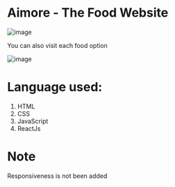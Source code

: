 # Aimore - The Food Website
  
  ![image](https://user-images.githubusercontent.com/87076425/178909041-ebbb6d08-406e-41b1-9901-1d5ede197db5.png)
  
  
  You can also visit each food option
  
  ![image](https://user-images.githubusercontent.com/87076425/178909422-8e49ae94-bdfb-477c-b001-f4b6b66480ef.png)

# Language used:
  1. HTML
  2. CSS
  3. JavaScript
  4. ReactJs
  

# Note
Responsiveness is not been added


  
